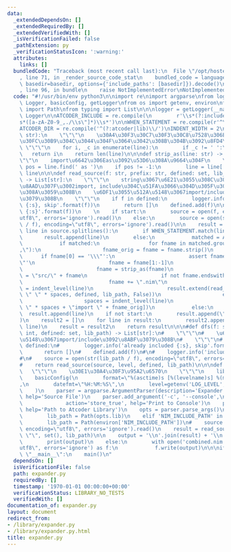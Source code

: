 ```yaml
---
data:
  _extendedDependsOn: []
  _extendedRequiredBy: []
  _extendedVerifiedWith: []
  _isVerificationFailed: false
  _pathExtension: py
  _verificationStatusIcon: ':warning:'
  attributes:
    links: []
  bundledCode: "Traceback (most recent call last):\n  File \"/opt/hostedtoolcache/Python/3.9.6/x64/lib/python3.9/site-packages/onlinejudge_verify/documentation/build.py\"\
    , line 71, in _render_source_code_stat\n    bundled_code = language.bundle(stat.path,\
    \ basedir=basedir, options={'include_paths': [basedir]}).decode()\n  File \"/opt/hostedtoolcache/Python/3.9.6/x64/lib/python3.9/site-packages/onlinejudge_verify/languages/python.py\"\
    , line 96, in bundle\n    raise NotImplementedError\nNotImplementedError\n"
  code: "#!/usr/bin/env python3\n\nimport re\nimport argparse\nfrom logging import\
    \ Logger, basicConfig, getLogger\nfrom os import getenv, environ\nfrom pathlib\
    \ import Path\nfrom typing import List\n\n\nlogger = getLogger(__name__)  # type:\
    \ Logger\n\nATCODER_INCLUDE = re.compile(\n        r'\\s*(?:include|import)\\\
    s*([a-zA-Z0-9_,./\\s\"]*)\\s*')\n\nWHEN_STATEMENT = re.compile(r'^\\s*when\\s+.*:')\n\
    ATCODER_DIR = re.compile('^(?:atcoder|lib)\\/')\nINDENT_WIDTH = 2\n\n\ndef indent_level(line:\
    \ str):\n    \"\"\"\n    \u30A4\u30F3\u30C7\u30F3\u30C8\u7528\u306E\u30B9\u30DA\
    \u30FC\u30B9\u304C\u3044\u304F\u3064\u3042\u308B\u304B\u3092\u8FD4\u3059\n   \
    \ \"\"\"\n    for i, _c in enumerate(line):\n        if _c != ' ':\n         \
    \   return i\n    return len(line)\n\n\ndef strip_as(line: str) -> str:\n    \"\
    \"\"\n    import\u6642\u306Eas\u3092\u53D6\u308A\u9664\u304F\n    \"\"\"\n   \
    \ pos = line.find(' as ')\n    if pos != -1:\n        line = line[:pos]\n    return\
    \ line\n\n\ndef read_source(f: str, prefix: str, defined: set, lib_path, start=True)\
    \ -> List[str]:\n    \"\"\"\n    string\u3067\u6E21\u3055\u308C\u305Fsource\u3092\
    \u8AAD\u307F\u3002import, include\u304C\u51FA\u3066\u304D\u305F\u3089\u6DF1\u5800\
    \u308A\u3059\u308B\n    \u6DF1\u3055\u512A\u5148\u3067import/include\u3092\u8ABF\
    \u3079\u308B\n    \"\"\"\n    if f in defined:\n        logger.info('already included\
    \ {:s}, skip'.format(f))\n        return []\n    defined.add(f)\n\n    logger.info('include\
    \ {:s}'.format(f))\n    \n    if start:\n        source = open(f, encoding=\"\
    utf8\", errors='ignore').read()\n    else:\n        source = open(str(lib_path\
    \ / f), encoding=\"utf8\", errors='ignore').read()\n\n    result = []\n    for\
    \ line in source.splitlines():\n        if WHEN_STATEMENT.match(line):\n     \
    \       result.append(line)\n        else:\n            matched = ATCODER_INCLUDE.match(line)\n\
    \            if matched:\n                for fname in matched.group(1).split(\"\
    ,\"):\n                    fname_orig = fname = fname.strip()\n              \
    \      if fname[0] == '\\\"':\n                        assert fname[-1] == '\\\
    \"'\n                        fname = fname[1:-1]\n                    if ATCODER_DIR.match(fname):\n\
    \                        fname = strip_as(fname)\n                        fname\
    \ = \"src/\" + fname\n                        if not fname.endswith(\".nim\"):\n\
    \                            fname += \".nim\"\n                        spaces\
    \ = indent_level(line)\n                        result.extend(read_source(fname,\
    \ \" \" * spaces, defined, lib_path, False))\n                    else:\n    \
    \                    spaces = indent_level(line)\n                        result.extend([\"\
    \ \" * spaces + \"import \" + fname_orig])\n            else:\n              \
    \  result.append(line)\n    if not start:\n        result.append(\"  discard\"\
    )\n    result2 = []\n    for line in result:\n        result2.append(prefix +\
    \ line)\n    result = result2\n    return result\n\n\n#def dfs(f: str, level:\
    \ int, defined: set, lib_path) -> List[str]:\n#    \"\"\"\n#    \u6DF1\u3055\u512A\
    \u5148\u3067import/include\u3092\u8ABF\u3079\u308B\n#    \"\"\"\n#    if f in\
    \ defined:\n#        logger.info('already included {:s}, skip'.format(f))\n# \
    \       return []\n#    defined.add(f)\n#\n#    logger.info('include {:s}'.format(f))\n\
    #\n#    source = open(str(lib_path / f), encoding=\"utf8\", errors='ignore').read()\n\
    #    return read_source(source, level, defined, lib_path)\n\n\ndef main():\n \
    \   \"\"\"\n    \u30E1\u30A4\u30F3\u95A2\u6570\n    \"\"\"\n    lib_path = Path.cwd()\n\
    \    basicConfig(\n        format=\"%(asctime)s [%(levelname)s] %(message)s\"\
    ,\n        datefmt=\"%H:%M:%S\",\n        level=getenv('LOG_LEVEL', 'INFO'),\n\
    \    )\n    parser = argparse.ArgumentParser(description='Expander')\n    parser.add_argument('source',\
    \ help='Source File')\n    parser.add_argument('-c', '--console',\n          \
    \              action='store_true', help='Print to Console')\n    parser.add_argument('--lib',\
    \ help='Path to Atcoder Library')\n    opts = parser.parse_args()\n\n    if opts.lib:\n\
    \        lib_path = Path(opts.lib)\n    elif 'NIM_INCLUDE_PATH' in environ:\n\
    \        lib_path = Path(environ['NIM_INCLUDE_PATH'])\n#    source = open(opts.source,\
    \ encoding=\"utf8\", errors='ignore').read()\n    result = read_source(opts.source,\
    \ \"\", set(), lib_path)\n\n    output = '\\n'.join(result) + '\\n'\n    if opts.console:\n\
    \        print(output)\n    else:\n        with open('combined.nim', 'w', encoding=\"\
    utf8\", errors='ignore') as f:\n            f.write(output)\n\n\nif __name__ ==\
    \ \"__main__\":\n    main()\n"
  dependsOn: []
  isVerificationFile: false
  path: expander.py
  requiredBy: []
  timestamp: '1970-01-01 00:00:00+00:00'
  verificationStatus: LIBRARY_NO_TESTS
  verifiedWith: []
documentation_of: expander.py
layout: document
redirect_from:
- /library/expander.py
- /library/expander.py.html
title: expander.py
---
```

